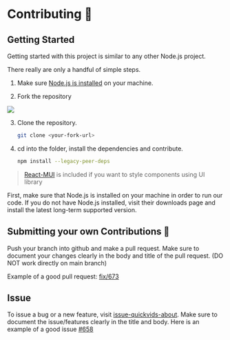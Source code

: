 
# Contributing 🤝

## Getting Started

Getting started with this project is similar to any other Node.js project.

There really are only a handful of simple steps.
1. Make sure [Node.js is installed][node_dl] on your machine.

2. Fork the repository
<img src='https://firebasestorage.googleapis.com/v0/b/chatapp-be9bd.appspot.com/o/fork.png?alt=media&token=bd82c52a-aa54-448f-b3d5-4eed376f5fed'/>



3. Clone the repository.
	```sh
	git clone <your-fork-url>	
	 ```

4. cd into the folder, install the dependencies and contribute.
	```sh
	npm install --legacy-peer-deps
	```

 >[React-MUI][react-mui] is included if you want to style components using UI library

First, make sure that Node.js is installed on your machine in order to run our code. If you do not have Node.js installed, visit their downloads page and install the latest long-term supported version.

  
## Submitting your own Contributions 🎉

Push your branch into github and make a pull request. Make sure to document your changes clearly in the body and title of the pull request. (DO NOT work directly on main branch)

Example of a good pull request: [fix/673][pr]

## Issue
  To issue a bug or a new feature, visit [issue-quickvids-about][issue].
  Make sure to document the issue/features clearly in the title and body. Here is an example of a good issue [#658][good-issue]
  
  

[node_dl]: https://nodejs.org/en/download/
[react-mui]: https://mui.com/
[pr]: https://github.com/EthanThatOneKid/acmcsuf.com/pull/675
[issue]: https://github.com/vudiep411/quickvids-about/issues
[good-issue]: https://github.com/EthanThatOneKid/acmcsuf.com/issues/658